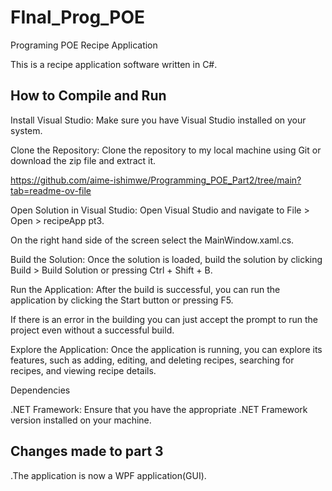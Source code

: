 # FInal_Prog_POE
Programing POE
Recipe Application

This is a recipe application software written in C#.

## How to Compile and Run

Install Visual Studio: Make sure you have Visual Studio installed on your system.

Clone the Repository: Clone the repository to my local machine using Git or download the zip file and extract it.

https://github.com/aime-ishimwe/Programming_POE_Part2/tree/main?tab=readme-ov-file

Open Solution in Visual Studio: Open Visual Studio and navigate to File > Open > recipeApp pt3. 

On the right hand side of the screen select the MainWindow.xaml.cs.

Build the Solution: Once the solution is loaded, build the solution by clicking Build > Build Solution or pressing Ctrl + Shift + B.

Run the Application: After the build is successful, you can run the application by clicking the Start button or pressing F5.

If there is an error in the building you can just accept the prompt to run the project even without a successful build.

Explore the Application: Once the application is running, you can explore its features, such as adding, editing, and deleting recipes, searching for recipes, and viewing recipe details.

Dependencies

.NET Framework: Ensure that you have the appropriate .NET Framework version installed on your machine.

## Changes made to part 3

.The application is now a WPF application(GUI).
